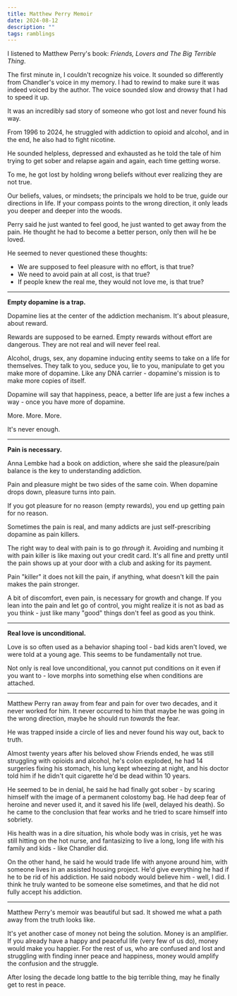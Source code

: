 ```yaml
---
title: Matthew Perry Memoir
date: 2024-08-12
description: ""
tags: ramblings
---
```

I listened to Matthew Perry's book: *Friends, Lovers and The Big Terrible Thing*.

The first minute in, I couldn't recognize his voice. It sounded so differently from Chandler's voice in my memory.
I had to rewind to make sure it was indeed voiced by the author.
The voice sounded slow and drowsy that I had to speed it up.

It was an incredibly sad story of someone who got lost and never found his way. 

From 1996 to 2024, he struggled with addiction to opioid and alcohol, and in the end, he also had to fight nicotine.

He sounded helpless, depressed and exhausted as he told the tale of him trying to get sober and relapse again and again, each time getting worse.

To me, he got lost by holding wrong beliefs without ever realizing they are not true.

Our beliefs, values, or mindsets; the principals we hold to be true, guide our directions in life.
If your compass points to the wrong direction, it only leads you deeper and deeper into the woods.

Perry said he just wanted to feel good, he just wanted to get away from the pain.
He thought he had to become a better person, only then will he be loved.

He seemed to never questioned these thoughts:
 - We are supposed to feel pleasure with no effort, is that true?
 - We need to avoid pain at all cost, is that true?
 - If people knew the real me, they would not love me, is that true?

----
**Empty dopamine is a trap.**

Dopamine lies at the center of the addiction mechanism. It's about pleasure, about reward. 

Rewards are supposed to be earned.
Empty rewards without effort are dangerous. They are not real and will never feel real.

Alcohol, drugs, sex, any dopamine inducing entity seems to take on a life for themselves.
They talk to you, seduce you, lie to you, manipulate to get you make more of dopamine. 
Like any DNA carrier - dopamine's mission is to make more copies of itself.

Dopamine will say that happiness, peace, a better life are just a few inches a way - once you have more of dopamine.

More. More. More.

It's never enough.

----
**Pain is necessary.**

Anna Lembke had a book on addiction, where she said the pleasure/pain balance is the key to understanding addiction.

Pain and pleasure might be two sides of the same coin.
When dopamine drops down, pleasure turns into pain.

If you got pleasure for no reason (empty rewards), you end up getting pain for no reason.

Sometimes the pain is real, and many addicts are just self-prescribing dopamine as pain killers.

The right way to deal with pain is to go *through* it.
Avoiding and numbing it with pain killer is like maxing out your credit card. 
It's all fine and pretty until the pain shows up at your door with a club and asking for its payment.

Pain "killer" it does not kill the pain, if anything, what doesn't kill the pain makes the pain stronger.

A bit of discomfort, even pain, is necessary for growth and change. 
If you lean into the pain and let go of control, you might realize it is not as bad as you think - just like many "good" things don't feel as good as you think.

----
**Real love is unconditional.**

Love is so often used as a behavior shaping tool - bad kids aren't loved, we were told at a young age. This seems to be fundamentally not true. 

Not only is real love unconditional, you cannot put conditions on it even if you want to - love morphs into something else when conditions are attached.

----
Matthew Perry ran away from fear and pain for over two decades, and it never worked for him.
It never occurred to him that maybe he was going in the wrong direction, maybe he should run *towards* the fear.

He was trapped inside a circle of lies and never found his way out, back to truth.

Almost twenty years after his beloved show Friends ended, he was still struggling with opioids and alcohol, he's colon exploded, he had 14 surgeries fixing his stomach, his lung kept wheezing at night, and his doctor told him if he didn't quit cigarette he'd be dead within 10 years.

He seemed to be in denial, he said he had finally got sober - by scaring himself with the image of a permanent colostomy bag.
He had deep fear of heroine and never used it, and it saved his life (well, delayed his death). So he came to the conclusion that fear works and he tried to scare himself into sobriety.

His health was in a dire situation, his whole body was in crisis, yet he was still hitting on the hot nurse, and fantasizing to live a long, long life with his family and kids - like Chandler did.

On the other hand, he said he would trade life with anyone around him, with someone lives in an assisted housing project. He'd give everything he had if he to be rid of his addiction. He said nobody would believe him - well, I did. I think he truly wanted to be someone else sometimes, and that he did not fully accept his addiction.

----
Matthew Perry's memoir was beautiful but sad.
It showed me what a path away from the truth looks like.

It's yet another case of money not being the solution. 
Money is an amplifier. If you already have a happy and peaceful life (very few of us do), money would make you happier. 
For the rest of us, who are confused and lost and struggling with finding inner peace and happiness, money would amplify the confusion and the struggle.

After losing the decade long battle to the big terrible thing, may he finally get to rest in peace.